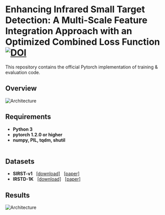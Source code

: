 # Enhancing Infrared Small Target Detection: A Multi-Scale Feature Integration Approach with an Optimized Combined Loss Function [![DOI](https://zenodo.org/badge/826742719.svg)](https://doi.org/10.5281/zenodo.14364511)

This repository contains the official Pytorch implementation of training & evaluation code.

## Overview
![Architecture](images/architecture.png "Architecture")

## Requirements
- **Python 3**
- **pytorch 1.2.0 or higher**
- **numpy, PIL, tqdm, shutil**
<br><br>

## Datasets
* **SIRST-v1** &nbsp; [[download]](https://github.com/YimianDai/sirst) &nbsp; [[paper]](https://arxiv.org/pdf/2009.14530.pdf)
* **IRSTD-1K** &nbsp; [[download]](https://github.com/RuiZhang97/ISNet) &nbsp; [[paper]](https://ieeexplore.ieee.org/document/9880295)

## Results
![Architecture](images/results.png "Results")
